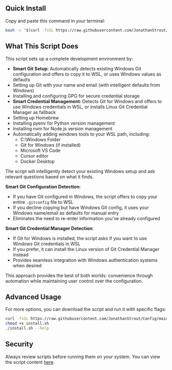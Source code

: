 ## Quick Install

Copy and paste this command in your terminal:

```bash
bash -c "$(curl -fsSL https://raw.githubusercontent.com/JonathanStrout/Config/main/install.sh)"
```

## What This Script Does

This script sets up a complete development environment by:

- **Smart Git Setup**: Automatically detects existing Windows Git configuration and offers to copy it to WSL, or uses Windows values as defaults
- Setting up Git with your name and email (with intelligent defaults from Windows)
- Installing and configuring GPG for secure credential storage
- **Smart Credential Management**: Detects Git for Windows and offers to use Windows credentials in WSL, or installs Linux Git Credential Manager as fallback
- Setting up Homebrew
- Installing pyenv for Python version management
- Installing nvm for Node.js version management
- Automatically adding windows tools to your WSL path, including:
  - C:\Windows Folder
  - Git for Windows (if installed)
  - Microsoft VS Code
  - Cursor editor
  - Docker Desktop

The script will intelligently detect your existing Windows setup and ask relevant questions based on what it finds.

**Smart Git Configuration Detection**: 
- If you have Git configured in Windows, the script offers to copy your entire `.gitconfig` file to WSL
- If you decline copying but have Windows Git config, it uses your Windows name/email as defaults for manual entry
- Eliminates the need to re-enter information you've already configured

**Smart Git Credential Manager Detection**: 
- If Git for Windows is installed, the script asks if you want to use Windows Git credentials in WSL
- If you prefer, it can install the Linux version of Git Credential Manager instead
- Provides seamless integration with Windows authentication systems when desired

This approach provides the best of both worlds: convenience through automation while maintaining user control over the configuration.

## Advanced Usage

For more options, you can download the script and run it with specific flags:

```bash
curl -fsSL https://raw.githubusercontent.com/JonathanStrout/Config/main/install.sh -o install.sh
chmod +x install.sh
./install.sh --help
```

## Security

Always review scripts before running them on your system. You can view the script content [here](https://github.com/JonathanStrout/Config/blob/main/install.sh).
